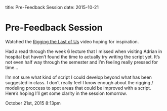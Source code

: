 title: Pre-Feedback Session
date: 2015-10-21

<h1>Pre-Feedback Session</h1>
<p>Watched the <a href="https://www.youtube.com/watch?v=h0E0JjA9Oig">Rigging the Last of Us</a> video hoping for inspiration.</p>

<p>Had a read through the week 6 lecture that I missed when visiting Adrian in hospital but haven&rsquo;t found the time to actually try writing the script yet. It&rsquo;s not even half way through the semester and I&rsquo;m feeling really pressed for time&hellip;</p>

<p>I&rsquo;m not sure what kind of script I could develop beyond what has been suggested in class. I don&rsquo;t really feel I know enough about the rigging / modeling proccess to spot areas that could be improved with a script. Here&rsquo;s hoping I&rsquo;ll get some clarity in the session tomorrow.</p>

<div id="footer">
<span id="timestamp"> October 21st, 2015 8:13pm </span>
</div>